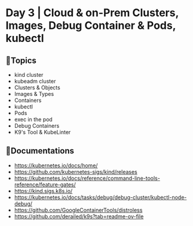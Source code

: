 # Day 3 | Cloud & on-Prem Clusters, Images, Debug Container & Pods, kubectl

## 💠Topics 
- kind cluster
- kubeadm cluster
- Clusters & Objects
- Images & Types
- Containers
- kubectl
- Pods
- exec in the pod
- Debug Containers
- K9's Tool & KubeLinter

## 🔗Documentations 
- https://kubernetes.io/docs/home/
- https://github.com/kubernetes-sigs/kind/releases
- https://kubernetes.io/docs/reference/command-line-tools-reference/feature-gates/
- https://kind.sigs.k8s.io/
- https://kubernetes.io/docs/tasks/debug/debug-cluster/kubectl-node-debug/
- https://github.com/GoogleContainerTools/distroless
- https://github.com/derailed/k9s?tab=readme-ov-file 

